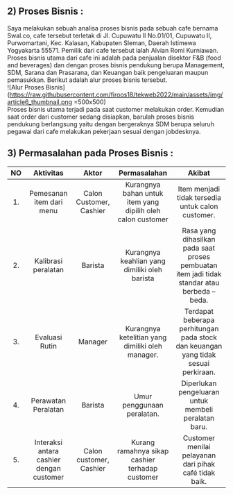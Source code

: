 ﻿## 2) Proses Bisnis  :
Saya melakukan sebuah analisa proses bisnis pada sebuah cafe bernama Swal.co, cafe tersebut terletak di Jl. Cupuwatu II No.01/01, Cupuwatu II, Purwomartani, Kec. Kalasan, Kabupaten Sleman, Daerah Istimewa Yogyakarta 55571. Pemilik dari cafe tersebut ialah Alvian Romi Kurniawan. Proses bisnis utama dari cafe ini adalah pada penjualan disektor F&B (food and beverages) dan dengan proses bisnis pendukung berupa Management, SDM, Sarana dan Prasarana, dan Keuangan baik pengeluaran maupun pemasukkan. Berikut adalah alur proses bisnis tersebut.
<br>
![Alur Proses Bisnis](https://raw.githubusercontent.com/firoos18/tekweb2022/main/assets/img/article6_thumbnail.png =500x500)
<br>
Proses bisnis utama terjadi pada saat customer melakukan order. Kemudian saat order dari customer sedang disiapkan, barulah proses bisnis pendukung berlangsung yaitu dengan bergeraknya SDM berupa seluruh pegawai dari cafe melakukan pekerjaan sesuai dengan jobdesknya.

## 3) Permasalahan pada Proses Bisnis :
| NO | Aktivitas | Aktor | Permasalahan | Akibat 
|:----:|:----:| :----: | :----:| :----: 
| 1. | Pemesanan item dari menu | Calon Customer, Cashier | Kurangnya bahan untuk item yang dipilih oleh calon customer | Item menjadi tidak tersedia untuk calon customer. 
| 2.|Kalibrasi peralatan |Barista| Kurangnya keahlian yang dimiliki oleh barista| Rasa yang dihasilkan pada saat proses pembuatan item jadi tidak standar atau berbeda – beda.
| 3.|Evaluasi Rutin |Manager|Kurangnya ketelitian yang dimiliki oleh manager. |Terdapat beberapa perhitungan pada stock dan keuangan yang tidak sesuai perkiraan.
| 4.|Perawatan Peralatan |Barista |Umur penggunaan peralatan. |Diperlukan pengeluaran untuk membeli peralatan baru.
| 5.|Interaksi antara cashier dengan customer|Calon customer, Cashier|Kurang ramahnya sikap cashier terhadap customer|Customer menilai pelayanan dari pihak café tidak baik.
